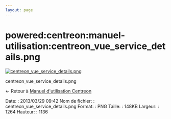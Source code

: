 ```yaml
---
layout: page
---
```


powered:centreon:manuel-utilisation:centreon\_vue\_service\_details.png
=======================================================================

[![centreon\_vue\_service\_details.png](../../..//assets/media/powered/centreon/manuel-utilisation/centreon_vue_service_details.png@cache=&w=900&h=808 "centreon_vue_service_details.png")](../../..//assets/media/powered/centreon/manuel-utilisation/centreon_vue_service_details.png@cache= "Afficher le fichier original")

centreon\_vue\_service\_details.png

← Retour à [Manuel d'utilisation
Centreon](../../../../centreon/manuel-utilisation/start.html "centreon:manuel-utilisation:start")

Date:
:   2013/03/29 09:42
Nom de fichier:
:   centreon\_vue\_service\_details.png
Format:
:   PNG
Taille:
:   148KB
Largeur:
:   1264
Hauteur:
:   1136

